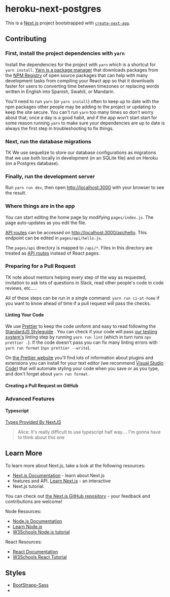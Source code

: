 # heroku-next-postgres

This is a [Next.js](https://nextjs.org/) project bootstrapped with
[`create-next-app`](https://github.com/vercel/next.js/tree/canary/packages/create-next-app).

## Contributing

### First, install the project dependencies with `yarn`

Install the dependencies for the project with `yarn` which is a shortcut for
`yarn install`. [Yarn is a package manager](https://yarnpkg.com/) that
downloads packages from the [NPM Registry](https://www.npmjs.com/) of open
source packages that can help with many development tasks from compiling your
React app so that it downloads faster for users to converting time between
timezones or replacing words written in English into Spanish, Swahili, or
Mandarin.

You'll need to run `yarn` (or `yarn install`) often to keep up to date with the
npm packages other people may be adding to the project or updating to keep the
site secure. You can't run `yarn` too many times so don't worry about that;
once a day is a good habit, and if the app won't start start for some reason
running `yarn` to make sure your dependencies are up to date is always the
first step in troubleshooting to fix things.

### Next, run the database migrations

TK We use sequelize to store our database configurations as migrations that we
use both locally in development (in an SQLite file) and on Heroku (on a
Postgres database).

### Finally, run the development server

Run `yarn run dev`, then open [http://localhost:3000](http://localhost:3000)
with your browser to see the result.

### Where things are in the app

You can start editing the home page by modifying `pages/index.js`. The page
auto-updates as you edit the file.

[API routes](https://nextjs.org/docs/api-routes/introduction) can be accessed
on [http://localhost:3000/api/hello](http://localhost:3000/api/hello). This
endpoint can be edited in `pages/api/hello.js`.

The `pages/api` directory is mapped to `/api/*`. Files in this directory are
treated as [API routes](https://nextjs.org/docs/api-routes/introduction)
instead of React pages.

### Preparing for a Pull Request

TK note about mentors helping every step of the way as requested, invitation to
ask lots of questions in Slack, read other people's code in code reviews,
etc.....

All of these steps can be run in a single command: `yarn run ci-at-home` if you
want to know ahead of time if a pull request will pass the checks.

#### Linting Your Code

We use [Prettier](https://prettier.io/) to keep the code uniform and easy to
read following the [StandardJS Styleguide](https://standardjs.com/) . You can
check if your code will pass [our testing
system's](https://github.com/diffalot/heroku-next-postgres/actions) linting
step by running `yarn run lint` (which in turn runs `npx prettier .`). If the
code doesn't pass you can fix many linting errors with `yarn run format`
(`npx prettier --write`).

On [the Prettier website](https://prettier.io/) you'll find lots of information
about plugins and extensions you can install for your text editor (we recommend
[Visual Studio Code](https://code.visualstudio.com/)) that will automate
styling your code when you save or as you type, and don't forget about
`yarn run format`.

#### Creating a Pull Request on GitHub

### Advanced Features

#### Typescript

[Types Provided By
NextJS](https://nextjs.org/learn/excel/typescript/nextjs-types)

> Alice: It's really difficult to use typescript half way.... I'm gonna have to
> think
> about this one

## Learn More

To learn more about Next.js, take a look at the following resources:

- [Next.js Documentation](https://nextjs.org/docs) - learn about Next.js
- features and API. [Learn Next.js](https://nextjs.org/learn) - an interactive
- Next.js tutorial.

You can check out [the Next.js GitHub
repository](https://github.com/vercel/next.js/) - your feedback and
contributions are welcome!

Node Resources:

- [Node.js Documentation](https://nodejs.org/en/docs/)
- [Learn Node.js](https://nodejs.dev/learn)
- [W3Schools Node.js tutorial](https://www.w3schools.com/nodejs/nodejs_intro.asp)

React Resources:

- [React Documentation](https://reactjs.org/docs/getting-started.html)
- [W3Schools React Tutorial](https://www.w3schools.com/react/)

## Styles

- [BootStrapp-Sass](https://getbootstrap.com/docs/5.0/customize/sass/)
-
